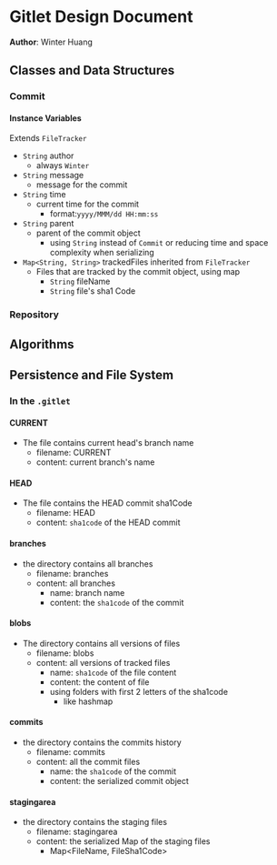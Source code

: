 # Gitlet Design Document

**Author**: Winter Huang

## Classes and Data Structures

### Commit

#### Instance Variables

Extends `FileTracker`

* `String` author
    * always `Winter`
* `String` message
    * message for the commit
* `String` time
    * current time for the commit
        * format:`yyyy/MMM/dd HH:mm:ss`
* `String` parent
    * parent of the commit object
        * using `String` instead of `Commit` or reducing time and space complexity when serializing
* `Map<String, String>` trackedFiles inherited from `FileTracker`
    * Files that are tracked by the commit object, using map
        * `String` fileName
        * `String` file's sha1 Code

### Repository

## Algorithms

## Persistence and File System

### In the `.gitlet`

#### CURRENT

* The file contains current head's branch name
    * filename: CURRENT
    * content: current branch's name

#### HEAD

* The file contains the HEAD commit sha1Code
    * filename: HEAD
    * content: `sha1code` of the HEAD commit

#### branches

* the directory contains all branches
    * filename: branches
    * content: all branches
        * name: branch name
        * content: the `sha1code` of the commit

#### blobs

* The directory contains all versions of files
    * filename: blobs
    * content: all versions of tracked files
        * name: `sha1code` of the file content
        * content: the content of file
        * using folders with first 2 letters of the sha1code
            * like hashmap

#### commits

* the directory contains the commits history
    * filename: commits
    * content: all the commit files
        * name: the `sha1code` of the commit
        * content: the serialized commit object

#### stagingarea

* the directory contains the staging files
    * filename: stagingarea
    * content: the serialized Map of the staging files
        * Map<FileName, FileSha1Code>
